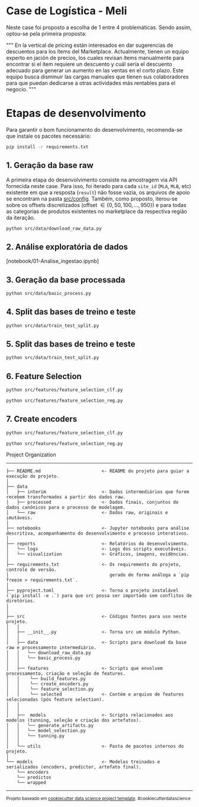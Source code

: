 Case de Logística - Meli
==================================================

Neste case foi proposto a escolha de 1 entre 4 problemáticas. Sendo assim, optou-se pela primeira proposta:

"""
En la vertical de pricing están interesados en dar sugerencias de descuentos para los
ítems del Marketplace. Actualmente, tienen un equipo experto en jación de precios,
los cuales revisan ítems manualmente para encontrar si el ítem requiere un descuento
y cuál sería el descuento adecuado para generar un aumento en las ventas en el
corto plazo. Este equipo busca disminuir las cargas manuales que tienen sus
colaboradores para que puedan dedicarse a otras actividades más rentables para el
negocio.
"""


# Etapas de desenvolvimento

Para garantir o bom funcionamento do desenvolvimento, recomenda-se que instale os pacotes necessário:

```bash
pip install -r requirements.txt
```


## 1. Geração da base raw

A primeira etapa do desenvolvimento consiste na amostragem via API fornecida neste case. Para isso, foi iterado para cada `site_id` (`MLA`, `MLB`, etc) existente em que a resposta (`result`) não fosse vazia, os arquivos de apoio se encontram na pasta [src/config](src/config). Também, como proposto, iterou-se sobre os offsets discretizados (offset $\in \{0, 50, 100, ..., 950\}$) e para todas as categorias de produtos existentes no marketplace da respectiva região da iteração.

```bash
python src/data/download_raw_data.py
```


## 2. Análise exploratória de dados

 [notebook/01-Analise_ingestao.ipynb]


## 3. Geração da base processada

```bash
python src/data/basic_process.py
```

## 4. Split das bases de treino e teste

```bash
python src/data/train_test_split.py
```


## 5. Split das bases de treino e teste

```bash
python src/data/train_test_split.py
```


## 6. Feature Selection

```bash
python src/features/feature_selection_clf.py
```

```bash
python src/features/feature_selection_reg.py
```


## 7. Create encoders

```bash
python src/features/feature_selection_clf.py
```

```bash
python src/features/feature_selection_reg.py
```



Project Organization

------------

    ├── README.md                       <- README do projeto para guiar a execução do projeto.
    │
    ├── data
    │   ├── interim                     <- Dados intermediários que forem recebem transformados a partir dos dados raw.
    │   ├── processed                   <- Dados finais, conjuntos de dados canônicos para o processo de modelagem.
    │   └── raw                         <- Dados raw, originais e imutáveis.
    │
    ├── notebooks                       <- Jupyter notebooks para análise descritiva, acompanhamento do desenvolvimento e processo interativos.
    │
    ├── reports                         <- Relatórios do desenvolvimento.
    │   └── logs                        <- Logs dos scripts executáveis.
    │   └── visualization               <- Gráficos, imagens, evidências.
    │
    ├── requirements.txt                <- Os requirements do projeto, controle de versão.
    │                                      gerado de forma análoga a `pip freeze > requirements.txt`.
    │
    ├── pyproject.toml                  <- Torna o projeto instalável (`pip install -e .`) para que src possa ser importado sem conflitos de diretórios.
    │
    │
    ├── src                             <- Códigos fontes para uso neste projeto.
    │   │
    │   ├── __init__.py                 <- Torna src um módulo Python.
    │   │
    │   ├── data                        <- Scripts para download da base raw e processamento intermediário.
    │   │   └── download_raw_data.py
    │   │   └── basic_process.py
    │   │
    │   ├── features                    <- Scripts que envolvem processamento, criação e seleção de features.
    │   │    └── build_features.py
    │   │    └── create_encoders.py
    │   │    └── feature_selection.py
    │   │    └── selected               <- Contém o arquivo de features selecionadas (pós feature selection).
    │   │  
    │   │    
    │   ├──  models                     <- Scripts relacionados aos modelos (tunning, seleção e criação dos artefatos).
    │   │   └── generate_artifacts.py
    │   │   └── model_selection.py
    │   │   └── tunning.py
    │   │
    │   └── utils                       <- Pasta de pacotes internos do projeto.
    │
    └── models                          <- Modelos treinados e serializados (encoders, predictor, artefato final).
        └── encoders
        └── predictos
        └── wrapped

--------

 

<p><small>Projeto baseado em <a target="_blank" href=https://drivendata.github.io/cookiecutter-data-science/>cookiecutter data science project template</a>. #cookiecutterdatascience</small></p>